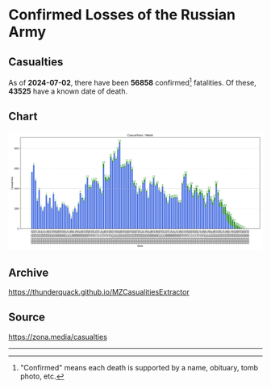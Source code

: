 
# Confirmed Losses of the Russian Army

## Casualties

As of **2024-07-02**, there have been **56858** confirmed[^1] fatalities.
Of these, **43525** have a known date of death.

## Chart

![7-Day Intervals Bar Chart](./docs/7days.svg)

## Archive

https://thunderquack.github.io/MZCasualitiesExtractor

## Source

https://zona.media/casualties

---

[^1]: "Confirmed" means each death is supported by a name, obituary, tomb photo, etc.
